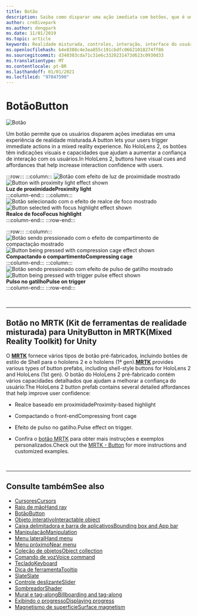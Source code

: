 ```yaml
---
title: Botão
description: Saiba como disparar uma ação imediata com botões, que é um dos componentes fundamentais da realidade misturada.
author: cre8ivepark
ms.author: dongpark
ms.date: 11/01/2019
ms.topic: article
keywords: Realidade misturada, controles, interação, interface do usuário, UX, headset de realidade misturada, headset da realidade mista do Windows, headset da realidade virtual, HoloLens, MRTK, kit de ferramentas de realidade misturada, botão
ms.openlocfilehash: b4e8388c4e3ea855c191cbdfc06621018274ff86
ms.sourcegitcommit: d340303cda71c31e6c3320231473d623c0930d33
ms.translationtype: MT
ms.contentlocale: pt-BR
ms.lasthandoff: 01/01/2021
ms.locfileid: "97847590"
---
```

# <a name="button"></a><span data-ttu-id="ce64a-104">Botão</span><span class="sxs-lookup"><span data-stu-id="ce64a-104">Button</span></span>

![Botão](images/UX_Hero_Button.jpg)

<span data-ttu-id="ce64a-106">Um botão permite que os usuários disparem ações imediatas em uma experiência de realidade misturada.</span><span class="sxs-lookup"><span data-stu-id="ce64a-106">A button lets your users trigger immediate actions in a mixed reality experience.</span></span> <span data-ttu-id="ce64a-107">No HoloLens 2, os botões têm indicações visuais e capacidades que ajudam a aumentar a confiança de interação com os usuários.</span><span class="sxs-lookup"><span data-stu-id="ce64a-107">In HoloLens 2, buttons have visual cues and affordances that help increase interaction confidence with users.</span></span> 

:::row:::
    :::column:::
       <span data-ttu-id="ce64a-108">![Botão com efeito de luz de proximidade mostrado](images/UX_Button_Affordance_ProximityLight.jpg)</span><span class="sxs-lookup"><span data-stu-id="ce64a-108">![Button with proximity light effect shown](images/UX_Button_Affordance_ProximityLight.jpg)</span></span><br>
       <span data-ttu-id="ce64a-109">**Luz de proximidade**</span><span class="sxs-lookup"><span data-stu-id="ce64a-109">**Proximity light**</span></span><br>
    :::column-end:::
    :::column:::
       <span data-ttu-id="ce64a-110">![Botão selecionado com o efeito de realce de foco mostrado](images/UX_Button_Affordance_FocusHighlight.jpg)</span><span class="sxs-lookup"><span data-stu-id="ce64a-110">![Button selected with focus highlight effect shown](images/UX_Button_Affordance_FocusHighlight.jpg)</span></span><br>
        <span data-ttu-id="ce64a-111">**Realce de foco**</span><span class="sxs-lookup"><span data-stu-id="ce64a-111">**Focus highlight**</span></span><br>
    :::column-end:::
:::row-end:::

:::row:::
    :::column:::
       <span data-ttu-id="ce64a-112">![Botão sendo pressionado com o efeito de compartimento de compactação mostrado](images/UX_Button_Affordance_Compression.jpg)</span><span class="sxs-lookup"><span data-stu-id="ce64a-112">![Button being pressed with compression cage effect shown](images/UX_Button_Affordance_Compression.jpg)</span></span><br>
       <span data-ttu-id="ce64a-113">**Compactando o compartimento**</span><span class="sxs-lookup"><span data-stu-id="ce64a-113">**Compressing cage**</span></span><br>
    :::column-end:::
    :::column:::
       <span data-ttu-id="ce64a-114">![Botão sendo pressionado com efeito de pulso de gatilho mostrado](images/UX_Button_Affordance_Pulse.jpg)</span><span class="sxs-lookup"><span data-stu-id="ce64a-114">![Button being pressed with trigger pulse effect shown](images/UX_Button_Affordance_Pulse.jpg)</span></span><br>
        <span data-ttu-id="ce64a-115">**Pulso no gatilho**</span><span class="sxs-lookup"><span data-stu-id="ce64a-115">**Pulse on trigger**</span></span><br>
    :::column-end:::
:::row-end:::

<br>

---

## <a name="button-in-mrtkmixed-reality-toolkit-for-unity"></a><span data-ttu-id="ce64a-116">Botão no MRTK (Kit de ferramentas de realidade misturada) para Unity</span><span class="sxs-lookup"><span data-stu-id="ce64a-116">Button in MRTK(Mixed Reality Toolkit) for Unity</span></span>
<span data-ttu-id="ce64a-117">O **[MRTK](https://github.com/Microsoft/MixedRealityToolkit-Unity)** fornece vários tipos de botão pré-fabricados, incluindo botões de estilo de Shell para o hololens 2 e o hololens (1ª gen).</span><span class="sxs-lookup"><span data-stu-id="ce64a-117">**[MRTK](https://github.com/Microsoft/MixedRealityToolkit-Unity)** provides various types of button prefabs, including shell-style buttons for HoloLens 2 and HoloLens (1st gen).</span></span> <span data-ttu-id="ce64a-118">O botão do HoloLens 2 pré-fabricado contém vários capacidades detalhados que ajudam a melhorar a confiança do usuário:</span><span class="sxs-lookup"><span data-stu-id="ce64a-118">The HoloLens 2 button prefab contains several detailed affordances that help improve user confidence:</span></span>

* <span data-ttu-id="ce64a-119">Realce baseado em proximidade</span><span class="sxs-lookup"><span data-stu-id="ce64a-119">Proximity-based highlight</span></span>
* <span data-ttu-id="ce64a-120">Compactando o front-end</span><span class="sxs-lookup"><span data-stu-id="ce64a-120">Compressing front cage</span></span>
* <span data-ttu-id="ce64a-121">Efeito de pulso no gatilho.</span><span class="sxs-lookup"><span data-stu-id="ce64a-121">Pulse effect on trigger.</span></span>

* <span data-ttu-id="ce64a-122">Confira o [botão MRTK](https://microsoft.github.io/MixedRealityToolkit-Unity/Documentation/README_Button.html) para obter mais instruções e exemplos personalizados.</span><span class="sxs-lookup"><span data-stu-id="ce64a-122">Check out the [MRTK - Button](https://microsoft.github.io/MixedRealityToolkit-Unity/Documentation/README_Button.html) for more instructions and customized examples.</span></span>

<br>

---

## <a name="see-also"></a><span data-ttu-id="ce64a-123">Consulte também</span><span class="sxs-lookup"><span data-stu-id="ce64a-123">See also</span></span>

* [<span data-ttu-id="ce64a-124">Cursores</span><span class="sxs-lookup"><span data-stu-id="ce64a-124">Cursors</span></span>](cursors.md)
* [<span data-ttu-id="ce64a-125">Raio de mão</span><span class="sxs-lookup"><span data-stu-id="ce64a-125">Hand ray</span></span>](point-and-commit.md)
* [<span data-ttu-id="ce64a-126">Botão</span><span class="sxs-lookup"><span data-stu-id="ce64a-126">Button</span></span>](button.md)
* [<span data-ttu-id="ce64a-127">Objeto interativo</span><span class="sxs-lookup"><span data-stu-id="ce64a-127">Interactable object</span></span>](interactable-object.md)
* [<span data-ttu-id="ce64a-128">Caixa delimitadora e barra de aplicativos</span><span class="sxs-lookup"><span data-stu-id="ce64a-128">Bounding box and App bar</span></span>](app-bar-and-bounding-box.md)
* [<span data-ttu-id="ce64a-129">Manipulação</span><span class="sxs-lookup"><span data-stu-id="ce64a-129">Manipulation</span></span>](direct-manipulation.md)
* [<span data-ttu-id="ce64a-130">Menu lateral</span><span class="sxs-lookup"><span data-stu-id="ce64a-130">Hand menu</span></span>](hand-menu.md)
* [<span data-ttu-id="ce64a-131">Menu próximo</span><span class="sxs-lookup"><span data-stu-id="ce64a-131">Near menu</span></span>](near-menu.md)
* [<span data-ttu-id="ce64a-132">Coleção de objetos</span><span class="sxs-lookup"><span data-stu-id="ce64a-132">Object collection</span></span>](object-collection.md)
* [<span data-ttu-id="ce64a-133">Comando de voz</span><span class="sxs-lookup"><span data-stu-id="ce64a-133">Voice command</span></span>](voice-input.md)
* [<span data-ttu-id="ce64a-134">Teclado</span><span class="sxs-lookup"><span data-stu-id="ce64a-134">Keyboard</span></span>](keyboard.md)
* [<span data-ttu-id="ce64a-135">Dica de ferramenta</span><span class="sxs-lookup"><span data-stu-id="ce64a-135">Tooltip</span></span>](tooltip.md)
* [<span data-ttu-id="ce64a-136">Slate</span><span class="sxs-lookup"><span data-stu-id="ce64a-136">Slate</span></span>](slate.md)
* [<span data-ttu-id="ce64a-137">Controle deslizante</span><span class="sxs-lookup"><span data-stu-id="ce64a-137">Slider</span></span>](slider.md)
* [<span data-ttu-id="ce64a-138">Sombreador</span><span class="sxs-lookup"><span data-stu-id="ce64a-138">Shader</span></span>](shader.md)
* [<span data-ttu-id="ce64a-139">Mural e tag-along</span><span class="sxs-lookup"><span data-stu-id="ce64a-139">Billboarding and tag-along</span></span>](billboarding-and-tag-along.md)
* [<span data-ttu-id="ce64a-140">Exibindo o progresso</span><span class="sxs-lookup"><span data-stu-id="ce64a-140">Displaying progress</span></span>](progress.md)
* [<span data-ttu-id="ce64a-141">Magnetismo de superfície</span><span class="sxs-lookup"><span data-stu-id="ce64a-141">Surface magnetism</span></span>](surface-magnetism.md)
